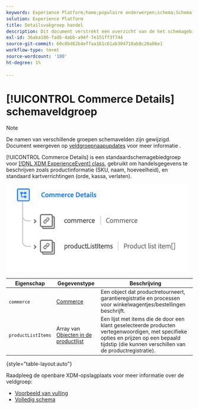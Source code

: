 ```yaml
---
keywords: Experience Platform;home;populaire onderwerpen;schema;Schema;XDM;ExperienceEvent;fields;schema's;Schema's;Schema-ontwerp;veldgroep;veldgroep;
solution: Experience Platform
title: Detailsvakgroep handel
description: Dit document verstrekt een overzicht van de het schemagebiedgroep van de Details van de Handel.
exl-id: 36aba186-fadb-4abb-a94f-7e151ff3f744
source-git-commit: 60c0bd62b4effaa161c61ab304718ab8c20a06e1
workflow-type: tm+mt
source-wordcount: '180'
ht-degree: 1%

---
```


# [!UICONTROL Commerce Details] schemaveldgroep

>[!NOTE]
>
>De namen van verschillende groepen schemavelden zijn gewijzigd. Document weergeven op [veldgroepnaapupdates](../name-updates.md) voor meer informatie .

[!UICONTROL Commerce Details] is een standaardschemagebiedgroep voor [[!DNL XDM ExperienceEvent] class](../../classes/experienceevent.md), gebruikt om handelsgegevens te beschrijven zoals productinformatie (SKU, naam, hoeveelheid), en standaard kartverrichtingen (orde, kassa, verlaten).

![](../../images/field-groups/commerce-details.png)

| Eigenschap | Gegevenstype | Beschrijving |
| --- | --- | --- |
| `commerce` | [Commerce](../../data-types/commerce.md) | Een object dat productretourneert, garantieregistratie en processen voor winkelwagentjes/bestellingen beschrijft. |
| `productListItems` | Array van [Objecten in de productlijst](../../data-types/product-list-item.md) | Een lijst met items die de door een klant geselecteerde producten vertegenwoordigen, met specifieke opties en prijzen op een bepaald tijdstip (die kunnen verschillen van de productregistratie). |

{style=&quot;table-layout:auto&quot;}

Raadpleeg de openbare XDM-opslagplaats voor meer informatie over de veldgroep:

* [Voorbeeld van vulling](https://github.com/adobe/xdm/blob/master/components/fieldgroups/experience-event/experienceevent-commerce.example.1.json)
* [Volledig schema](https://github.com/adobe/xdm/blob/master/components/fieldgroups/experience-event/experienceevent-commerce.schema.json)
